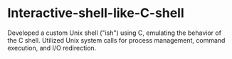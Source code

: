 # Interactive-shell-like-C-shell
Developed a custom Unix shell ("ish") using C, emulating the behavior of the C shell. Utilized Unix system calls for process management, command execution, and I/O redirection.
